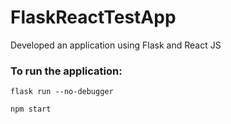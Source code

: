 # FlaskReactTestApp
Developed an application using Flask and React JS

### To run the application:

```
flask run --no-debugger

npm start
```
